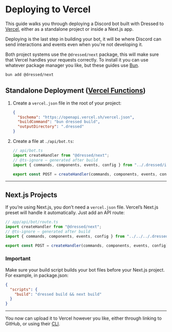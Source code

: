 # Deploying to Vercel

This guide walks you through deploying a Discord bot built with Dressed to [Vercel](https://vercel.com), either as a standalone project or inside a Next.js app.

Deploying is the last step in building your bot, it will be where Discord can send interactions and events even when you're not developing it.

Both project systems use the `@dressed/next` package, this will make sure that Vercel handles your requests correctly. To install it you can use whatever package manager you like, but these guides use [Bun](https://bun.sh).

```sh
bun add @dressed/next
```

## Standalone Deployment ([Vercel Functions](https://vercel.com/docs/functions/))

1. Create a `vercel.json` file in the root of your project:

   ```json
   {
     "$schema": "https://openapi.vercel.sh/vercel.json",
     "buildCommand": "bun dressed build",
     "outputDirectory": ".dressed"
   }
   ```

2. Create a file at `./api/bot.ts`:

   ```ts
   // api/bot.ts
   import createHandler from "@dressed/next";
   // @ts-ignore – generated after build
   import { commands, components, events, config } from "../.dressed/index.mjs";

   export const POST = createHandler(commands, components, events, config);
   ```

---

## Next.js Projects

If you’re using Next.js, you don’t need a `vercel.json` file. Vercel’s Next.js preset will handle it automatically. Just add an API route:

```ts
// app/api/bot/route.ts
import createHandler from "@dressed/next";
// @ts-ignore – generated after build
import { commands, components, events, config } from "../../../.dressed";

export const POST = createHandler(commands, components, events, config);
```

### Important

Make sure your build script builds your bot files before your Next.js project.
For example, in package.json:

```json
{
  "scripts": {
    "build": "dressed build && next build"
  }
}
```

---

You now can upload it to Vercel however you like, either through linking to GitHub, or using their [CLI](https://vercel.com/docs/cli).
